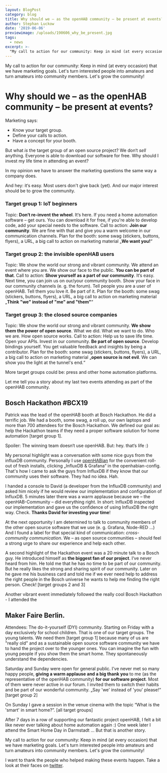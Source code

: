```yaml
---
layout: BlogPost
category: blog
title: Why should we – as the openHAB community – be present at events?
author: Stephan Luckow
date: '2019-06-06'
previewimage: /uploads/190606_why_be_present.jpg
tags:
  - news
excerpt: >- 
  "My call to action for our community: Keep in mind (at every occasion) that we have marketing goals. Let's turn interested people into amateurs and turn amateurs into community members. Let's grow the community!"
---
```

My call to action for our community: Keep in mind (at every occasion) that we have marketing goals. Let's turn interested people into amateurs and turn amateurs into community members. Let's grow the community!

<!-- more -->

# Why should we – as the openHAB community – be present at events?

Marketing says: 
* Know your target group. 
* Define your calls to action. 
* Have a concept for your booth.

But what *is* the target group of an open source project? We don‘t *sell* anything. Everyone is able to download our software for free. Why should I invest my life time in attending an event?

In my opinion we have to answer the marketing questions the same way a company does.

And hey: it‘s easy. Most users don't give back (yet). And our major interest should be to grow the community.

### Target group 1: IoT beginners
Topic: **Don‘t re-invent the wheel**. It‘s here. If you need a home automation software – get ours. You can download it for free, if you're able to develop code, add your special needs to the software. 
Call to action: **Join our community**. We are fine with that and give you a warm welcome in our communication channels.
Plan for the booth: some swag (stickers, buttons, flyers), a URL, a big call to action on marketing material „**We want you!**“

### Target group 2: the invisible openHAB users
Topic: We show the world our strong and vibrant community. We attend an event where you are. We show our face to the public. **You can be part of that**.
Call to action: **Show yourself as a part of our community**. It‘s easy. Next time, you can join us on our/your community booth. Show your face in our community channels (e. g. the forum). Tell people you are a user of openHAB. Tell them you love it. Be part of it.
Plan for the booth: some swag (stickers, buttons, flyers), a URL, a big call to action on marketing material „**Think "we" instead of "me" and "them"**“

### Target group 3: the closed source companies
Topic: We show the world our strong and vibrant community. **We show them the power of open source**. What we did. What we want to do. Who we are. How open source works.
Call to action: Help us to save life time. Open your APIs. Invest in our community. **Be part of open source**. Develop bindings yourself. You get valuable feedback and insights by being a contributor.
Plan for the booth: some swag (stickers, buttons, flyers), a URL, a big call to action on marketing material „**open source is not evil**. We can show you the light at the tunnel's end.“

More target groups could be: press and other home automation platforms.

Let me tell you a story about my last two events attending as part of the openHAB community.

## Bosch Hackathon #BCX19
Patrick was the lead of the openHAB booth at Bosch Hackathon. He did a terrific job. We had a booth, some swag, a roll up, our own laptops and more than 700 attendees for the Bosch Hackathon. We defined our goal as: help the Hackathon teams if they need a proper software solution for home automation [target group 1].

Spoiler: The winning team doesn‘t use openHAB. But: hey. that‘s life :)

My personal highlight was a conversation with some nice guys from the influxDB community.
Personally I use [openHABian](https://www.openhab.org/docs/installation/openhabian.html) for the convenient roll-out of fresh installs,  clicking „InfluxDB & Grafana“ in the openhabian-config. That's how I came to ask the guys from InfluxDB if they know that our community uses their software. They had no idea. Hah.

I handed a console to David (a developer from the InfluxDB community) and asked him nicely if he would review our implementation and configuration of InfluxDB. 
5 minutes later there was a warm applause because we – the openHAB-Community – did everything right. In short: InfluxDB inspected our implementation and gave us the confidence of using InfluxDB the right way. Check. **Thanks David for investing your time**!

At the next opportunity I am determined to talk to community members of the other open source software that we use (e. g. Grafana, Node-RED …) And I found a label for that special kind of communication: *cross-community communication*. We – as open source communities – should feel a strong urge to share our experience and help each other. 

A second highlight of the Hackathon event was a 20 minute talk to a Bosch guy. He introduced himself as **the biggest fan of our project**. 
I‘ve never heard from him. He told me that he has no time to be part of our community. But he really likes the strong and sharing spirit of our community. Later on he gave me his business card and told me if we ever need help to address the right people in the Bosch universe he wants to help me finding the right person. Check! [target groups 2 and 3]

Another vibrant event immediately followed the really cool Bosch Hackathon - I attended the 

## Maker Faire Berlin. 
Attendees: The do-it-yourself (DYI) community. Starting on Friday with a day exclusively for school children. That is one of our target groups. The young talents. We need them [target group 1] because many of us are "really old" and as a sustainable open source software community we have to hand the project over to the younger ones. You can imagine the fun with young people if you show them the smart home. They spontaneously understand the dependencies.

Saturday and Sunday were open for general public. I’ve never met so many happy people, **giving a warm applause and a big thank you** to me (as the representative of the openHAB community) **for our software project**. Most of them were never active in our forum. I invited them to switch their habits and be part of our wonderful community. „Say 'we' instead of 'you' please!“ [target group 2]

On Sunday I gave a session in the venue cinema with the topic “What is the 'smart' in smart home?”. [all target groups]

After 7 days in a row of supporting our fantastic project openHAB, I felt a bit like never ever talking about home automation again :) 
One week later I attend the Smart Home Day in Darmstadt ... But that is another story.

My call to action for our community: Keep in mind (at every occasion) that we have marketing goals. Let's turn interested people into amateurs and turn amateurs into community members. Let's grow the community! 

I want to thank the people who helped making these events happen. Take a look at their faces on <a href="https://twitter.com/i/moments/1137377647732936704">twitter</a>. 

